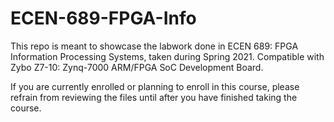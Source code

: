 # ECEN-689-FPGA-Info
This repo is meant to showcase the labwork done in ECEN 689: FPGA Information Processing Systems, taken during Spring 2021. 
Compatible with Zybo Z7-10: Zynq-7000 ARM/FPGA SoC Development Board.

If you are currently enrolled or planning to enroll in this course, please refrain from reviewing the files until after you have finished taking the course.

